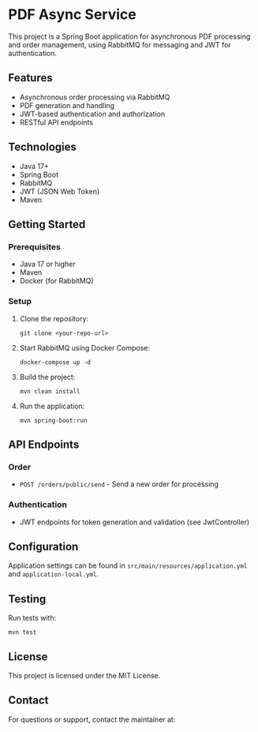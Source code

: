 # PDF Async Service

This project is a Spring Boot application for asynchronous PDF processing and order management, using RabbitMQ for messaging and JWT for authentication.

## Features
- Asynchronous order processing via RabbitMQ
- PDF generation and handling
- JWT-based authentication and authorization
- RESTful API endpoints

## Technologies
- Java 17+
- Spring Boot
- RabbitMQ
- JWT (JSON Web Token)
- Maven

## Getting Started

### Prerequisites
- Java 17 or higher
- Maven
- Docker (for RabbitMQ)

### Setup
1. Clone the repository:
   ```
   git clone <your-repo-url>
   ```
2. Start RabbitMQ using Docker Compose:
   ```
   docker-compose up -d
   ```
3. Build the project:
   ```
   mvn clean install
   ```
4. Run the application:
   ```
   mvn spring-boot:run
   ```

## API Endpoints

### Order
- `POST /orders/public/send` - Send a new order for processing

### Authentication
- JWT endpoints for token generation and validation (see JwtController)

## Configuration
Application settings can be found in `src/main/resources/application.yml` and `application-local.yml`.

## Testing
Run tests with:
```
mvn test
```

## License
This project is licensed under the MIT License.

## Contact
For questions or support, contact the maintainer at: <your-email>

